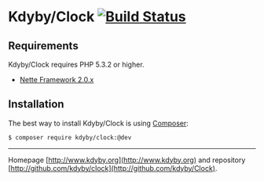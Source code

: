 Kdyby/Clock [![Build Status](https://secure.travis-ci.org/MilanPala/Clock.png?branch=nette-2.0)](http://travis-ci.org/MilanPala/Clock)
===========================


Requirements
------------

Kdyby/Clock requires PHP 5.3.2 or higher.

- [Nette Framework 2.0.x](https://github.com/nette/nette)


Installation
------------

The best way to install Kdyby/Clock is using  [Composer](http://getcomposer.org/):

```sh
$ composer require kdyby/clock:@dev
```


-----

Homepage [http://www.kdyby.org](http://www.kdyby.org) and repository [http://github.com/kdyby/clock](http://github.com/kdyby/Clock).
